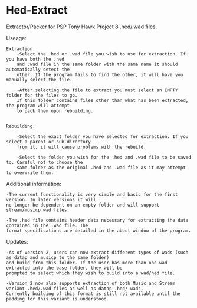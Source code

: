 # Hed-Extract
Extractor/Packer for PSP Tony Hawk Project 8 .hed/.wad files.


Useage:


	Extraction:
		-Select the .hed or .wad file you wish to use for extraction. If you have both the .hed
		and .wad file in the same folder with the same name it should automatically detect the
		other. If the program fails to find the other, it will have you manually select the file.

		-After selecting the file to extract you must select an EMPTY folder for the files to go.
		If this folder contains files other than what has been extracted, the program will attempt
		to pack them upon rebuilding.


	Rebuilding:

		-Select the exact folder you have selected for extraction. If you select a parent or sub-directory
		from it, it will cause problems with the rebuild.

		-Select the folder you wish for the .hed and .wad file to be saved to. Careful not to choose the
		same folder as the original .hed and .wad file as it may attempt to overwrite them.


Additional information:

	-The current functionality is very simple and basic for the first version. In later versions it will
	no longer be dependent on an empty folder and will support stream/musicp wad files.

	-The .hed file contains header data necessary for extracting the data contained in the .wad file. The
	format specifications are detailed in the about window of the program.


Updates:

	-As of Version 2, users can now extract different types of wads (such as datap and musicp to the same folder)
	and build from this folder. If the user has more than one wad extracted into the base folder, they will be
	prompted to select which they wish to build into a wad/hed file.
	
	-Version 2 now also supports extraction of both Music and Stream variant .hed/.wad files as well as datap .hed/.wads.
	Currently building of this format is still not available until the padding for this variant is understood.
